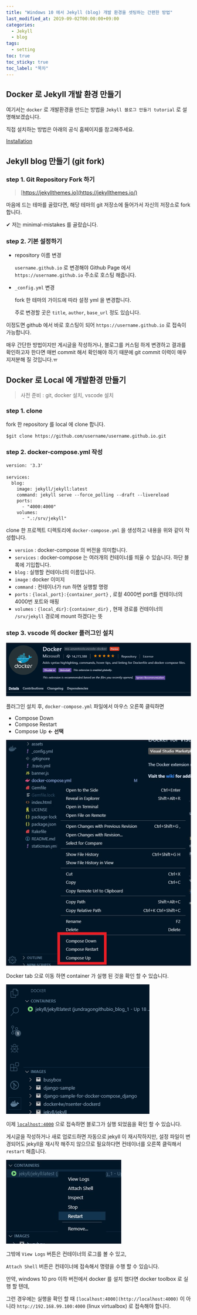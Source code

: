 ```yaml
---
title: "Windows 10 에서 Jekyll (blog) 개발 환경을 셋팅하는 간편한 방법"
last_modified_at: 2019-09-02T00:00:00+09:00
categories:
  - Jekyll
  - blog  
tags:
  - setting
toc: true
toc_sticky: true
toc_label: "목차"
---
```

## Docker 로 Jekyll 개발 환경 만들기

여기서는 `docker` 로 개발환경을 만드는 방법을 `Jekyll 블로그 만들기 tutorial` 로 설명해보겠습니다.

직접 설치하는 방법은 아래의 공식 홈페이지를 참고해주세요.

[Installation](https://jekyllrb.com/docs/installation)

## Jekyll blog 만들기 (git fork)

### step 1. Git Repository Fork 하기

> [https://jekyllthemes.io](https://jekyllthemes.io/)

마음에 드는 테마를 골랐다면, 해당 테마의 git 저장소에 들어가서 자신의 저장소로 fork 합니다.

✔ 저는 minimal-mistakes 를 골랐습니다.

### step 2. 기본 설정하기

- repository 이름 변경

    `username.github.io` 로 변경해야 Github Page 에서 `https://username.github.io` 주소로 호스팅 해줍니다.

- `_config.yml` 변경

    fork 한 테마의 가이드에 따라 설정 yml 을 변경합니다.

    주로 변경할 곳은  `title`, `author`, `base_url` 정도 있습니다.

이정도면 github 에서 바로 호스팅이 되어 `https://username.github.io` 로 접속이 가능합니다.

매우 간단한 방법이지만 게시글을 작성하거나, 블로그를 커스텀 하게 변경하고 결과를 확인하고자 한다면 매번 commit 해서 확인해야 하기 때문에 git commit 이력이 매우 지저분해 질 것입니다.ㅠ

## Docker 로 Local 에 개발환경 만들기

> 사전 준비 : git, docker 설치, vscode 설치

### step 1. clone

fork 한 repository 를 local 에 clone 합니다.

    $git clone https://github.com/username/username.github.io.git

### step 2. docker-compose.yml 작성

    version: '3.3'
    
    services:
      blog:
        image: jekyll/jekyll:latest
        command: jekyll serve --force_polling --draft --livereload
        ports:
          - "4000:4000"
        volumes:
          - ".:/srv/jekyll"

clone 한 프로젝트 디렉토리에 `docker-compose.yml` 을 생성하고 내용을 위와 같이 작성합니다.

- `version`  : docker-compose 의 버전을 의미합니다.
- `services` : docker-compose 는 여러개의 컨테이너를 띄울 수 있습니다. 하단 블록에 기입합니다.
- `blog` : 실행할 컨테이너의 이름입니다.
- `image` : docker 이미지
- `command` : 컨테이너가 run 하면 실행할 명령
- `ports` : `{local_port}:{container_port}` , 로컬 4000번 port를 컨테이너의 4000번 포트와 매핑
- `volumes` : `{local_dir}:{container_dir}` , 현재 경로를 컨테이너의 `/srv/jekyll` 경로에 mount 하겠다는 뜻

### step 3. vscode 의 docker 플러그인 설치

![vscode-docker-plugin.jpg](/assets/images/posts/2019-09-02/vscode-docker-plugin.jpg)

플러그인 설치 후, `docker-compose.yml` 파일에서 마우스 오른쪽 클릭하면

- Compose Down
- Compose Restart
- Compose Up **← 선택**

![vscode-docker.jpg](/assets/images/posts/2019-09-02/vscode-docker.jpg)

Docker tab 으로 이동 하면 container 가 실행 된 것을 확인 할 수 있습니다.

![vscode-docker-container.jpg](/assets/images/posts/2019-09-02/vscode-docker-container.jpg)

이제 [`localhost:4000`](http://localhost:4000) 으로 접속하면 블로그가 실행 되었음을 확인 할 수 있습니다.

게시글을 작성하거나 새로 업로드하면 자동으로 jekyll 이 재시작하지만, 설정 파일이 변경되어도 jekyll을 재시작 해주지 않으므로 필요하다면 컨테이너를 오른쪽 클릭해서 `restart` 해줍니다.

![vscode-docker-restart.jpg](/assets/images/posts/2019-09-02/vscode-docker-restart.jpg)

그밖에 `View Logs` 버튼은 컨테이너의 로그를 볼 수 있고,

`Attach Shell` 버튼은 컨테이너에 접속해서 명령을 수행 할 수 있습니다.

만약, windows 10 pro 이하 버전에서 docker 를 설치 했다면 docker toolbox 로 실행 할 텐데, 

그런 경우에는 실행을 확인 할 때 `[localhost:4000](http://localhost:4000)` 이 아니라 `http://192.168.99.100:4000` (linux virtualbox) 로 접속해야 합니다.
